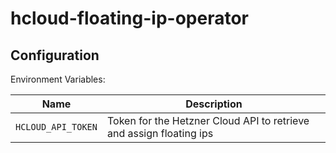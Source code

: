 # hcloud-floating-ip-operator

## Configuration

Environment Variables:

| Name               | Description                                                         |
| ------------------ | ------------------------------------------------------------------- |
| `HCLOUD_API_TOKEN` | Token for the Hetzner Cloud API to retrieve and assign floating ips |
